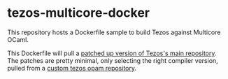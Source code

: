 # tezos-multicore-docker

This repository hosts a Dockerfile sample to build Tezos against Multicore OCaml.

This Dockerfile will pull a [patched up version of Tezos's main repository](https://github.com/Engil/tezos/commit/857bfdac9ce486610a4b03b6f2facd58de55d8ef).
The patches are pretty minimal, only selecting the right compiler version, pulled from a [custom tezos opam repository](https://github.com/Engil/tezos-opam-repository/commit/97e0d56f9f883f65172365bd90cab0a26c2347de).
